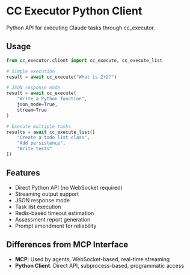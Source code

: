 # CC Executor Python Client

Python API for executing Claude tasks through cc_executor.

## Usage

```python
from cc_executor.client import cc_execute, cc_execute_list

# Simple execution
result = await cc_execute("What is 2+2?")

# JSON response mode
result = await cc_execute(
    "Write a Python function",
    json_mode=True,
    stream=True
)

# Execute multiple tasks
results = await cc_execute_list([
    "Create a todo list class",
    "Add persistence", 
    "Write tests"
])
```

## Features

- Direct Python API (no WebSocket required)
- Streaming output support
- JSON response mode  
- Task list execution
- Redis-based timeout estimation
- Assessment report generation
- Prompt amendment for reliability

## Differences from MCP Interface

- **MCP**: Used by agents, WebSocket-based, real-time streaming
- **Python Client**: Direct API, subprocess-based, programmatic access
